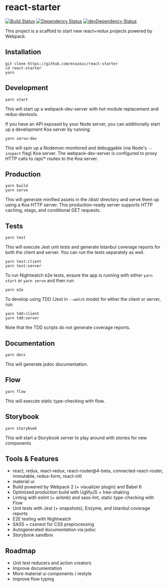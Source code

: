 # react-starter
[![Build Status](https://travis-ci.org/ecozoic/react-starter.svg?branch=master)](https://travis-ci.org/ecozoic/react-starter) [![Dependency Status](https://david-dm.org/ecozoic/react-starter.svg)](https://david-dm.org/ecozoic/react-starter) [![devDependency Status](https://david-dm.org/ecozoic/react-starter/dev-status.png)](https://david-dm.org/ecozoic/react-starter?type=dev)

This project is a scaffold to start new react+redux projects powered by Webpack.

## Installation
```
git clone https://github.com/ecozoic/react-starter
cd react-starter
yarn
```

## Development
```
yarn start
```

This will start up a webpack-dev-server with hot module replacement and redux-devtools.

If you have an API exposed by your Node server, you can additionally start up a development Koa server by running:
```
yarn serve:dev
```

This will spin up a Nodemon-monitored and debuggable (via Node's ```--inspect``` flag) Koa server. The webpack-dev-server is configured to proxy HTTP calls to /api/* routes to the Koa server.

## Production
```
yarn build
yarn serve
```

This will generate minified assets in the /dist/ directory and serve them up using a Koa HTTP server. This production-ready server supports HTTP caching, etags, and conditional GET requests.

## Tests
```
yarn test
```

This will execute Jest unit tests and generate Istanbul coverage reports for both the client and server. You can run the tests separately as well.
```
yarn test:client
yarn test:server
```

To run Nightwatch e2e tests, ensure the app is running with either ```yarn start``` or ```yarn serve``` and then run:
```
yarn e2e
```

To develop using TDD (Jest in ```--watch``` mode) for either the client or server, run:
```
yarn tdd:client
yarn tdd:server
```
Note that the TDD scripts do not generate coverage reports.

## Documentation
```
yarn docs
```

This will generate jsdoc documentation.

## Flow
```
yarn flow
```

This will execute static type-checking with flow.

## Storybook
```
yarn storybook
```

This will start a Storybook server to play around with stories for new components

## Tools & Features
* react, redux, react-redux, react-router@4-beta, connected-react-router, immutable, redux-form, react-intl
* material ui
* Build powered by Webpack 2 (+ visualizer plugin) and Babel 6
* Optimized production build with UglifyJS + tree-shaking
* Linting with eslint (+ airbnb) and sass-lint, static type-checking with Flow
* Unit tests with Jest (+ snapshots), Enzyme, and Istanbul coverage reports
* E2E testing with Nightwatch
* SASS + cssnext for CSS preprocessing
* Autogenerated documentation via jsdoc
* Storybook sandbox

## Roadmap
* Unit test reducers and action creators
* Improve documentation
* More material ui components / restyle
* Improve flow typing